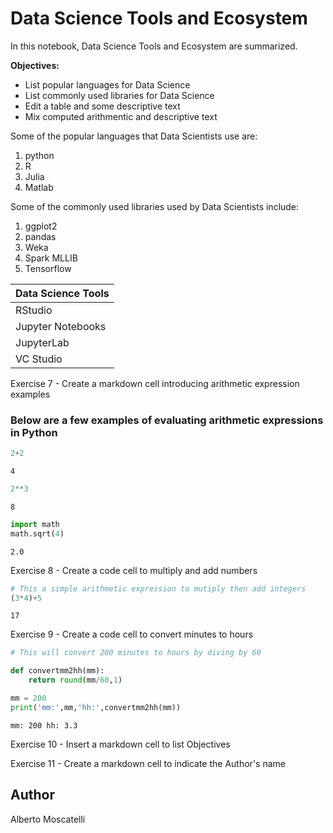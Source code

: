 # Data Science Tools and Ecosystem 

In this notebook, Data Science Tools and Ecosystem are summarized.

**Objectives:**
* List popular languages for Data Science
* List commonly used libraries for Data Science
* Edit a table and some descriptive text
* Mix computed arithmentic and descriptive text

Some of the popular languages that Data Scientists use are:
1. python
1. R
1. Julia
1. Matlab

Some of the commonly used libraries used by Data Scientists include:
1. ggplot2
1. pandas
1. Weka
1. Spark MLLIB
1. Tensorflow

|Data Science Tools|
|-|
|RStudio|
|Jupyter Notebooks|
|JupyterLab|
|VC Studio|

Exercise 7 - Create a markdown cell introducing arithmetic expression examples

### Below are a few examples of evaluating arithmetic expressions in Python


```python
2+2
```




    4




```python
2**3
```




    8




```python
import math
math.sqrt(4)
```




    2.0



Exercise 8 - Create a code cell to multiply and add numbers


```python
# This a simple arithmetic expression to mutiply then add integers
(3*4)+5
```




    17



Exercise 9 - Create a code cell to convert minutes to hours


```python
# This will convert 200 minutes to hours by diving by 60

def convertmm2hh(mm):
    return round(mm/60,1)

mm = 200
print('mm:',mm,'hh:',convertmm2hh(mm))
```

    mm: 200 hh: 3.3
    

Exercise 10 - Insert a markdown cell to list Objectives

Exercise 11 - Create a markdown cell to indicate the Author's name

## Author
Alberto Moscatelli


```python

```
